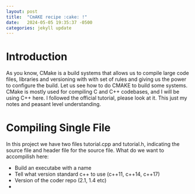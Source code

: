 ```yaml
---
layout: post
title:  "CmAKE recipe :cake: !"
date:   2024-05-05 19:35:37 -0500
categories: jekyll update
---
```

# Introduction
As you know, CMake is a build systems that allows us to compile large code files, libraries and versioning with
with set of rules and giving us the power to configure the build. Let us see how to do CMAKE to build some systems. CMake is mostly used for compiling C and C++ codebases, and I will be using C++ here.
I followed the official tutorial, please look at it. This just my notes and peasant level understanding.

# Compiling Single File
In this project we have two files tutorial.cpp and tutorial.h, indicating the source file and header file for the source file. What do we want to accompilish here:
- Build an executabe with a name
- Tell what version standard c++ to use (c++11, c++14, c++17)
- Version of the coder repo (2.1, 1.4 etc)
- 